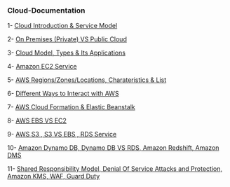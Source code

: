 <h3> Cloud-Documentation </h3>
  
 1- [Cloud Introduction & Service Model](https://github.com/UmarHassanMalik/Cloud-/blob/main/Week%20%231%20(Day1).md)
 
 2- [On Premises (Private) VS Public Cloud](https://github.com/UmarHassanMalik/Cloud-/blob/main/Week%201%20Day%202.md)
 
 3- [Cloud Model, Types & Its Applications](https://github.com/UmarHassanMalik/Cloud-/blob/main/Week%20%231%20(Day1).md)
 
 4- [Amazon EC2 Service](https://github.com/UmarHassanMalik/Cloud-/blob/main/Week%202%20Day%20(1).md)
 
 5- [AWS Regions/Zones/Locations, Charateristics & List](https://github.com/UmarHassanMalik/Cloud-/blob/main/Week%202%20Day%20(2).md)
 
 6- [Different Ways to Interact with AWS](https://github.com/UmarHassanMalik/Cloud-/blob/main/Week%202%20Day%20(3).md)
 
 7- [AWS Cloud Formation & Elastic Beanstalk](https://github.com/UmarHassanMalik/Cloud-/blob/main/Week%202%20Day%20(4).md)
 
 8- [AWS EBS VS EC2 ](https://github.com/UmarHassanMalik/Cloud-/blob/main/Week%203%20Day%20(1).md)
 
 9- [AWS S3 , S3 VS EBS , RDS Service ](https://github.com/UmarHassanMalik/Cloud-/blob/main/Week%203%20Day%20(2).md)
 
 10- [Amazon Dynamo DB, Dynamo DB VS RDS, Amazon Redshift, Amazon DMS ](https://github.com/UmarHassanMalik/Cloud-/blob/main/Week%203%20Day%20(3).md)
  
11- [Shared Responsibility Model, Denial Of Service Attacks and Protection, Amazon KMS, WAF, Guard Duty ](https://github.com/UmarHassanMalik/Cloud-/blob/main/Week%203%20Day%20(3).md)
